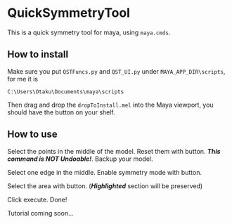 # QuickSymmetryTool


This is a quick symmetry tool for maya, using `maya.cmds`.


## How to install


Make sure you put `QSTFuncs.py` and `QST_UI.py` under `MAYA_APP_DIR\scripts`, for me it is

```
C:\Users\Otaku\Documents\maya\scripts
```

Then drag and drop the `dropToInstall.mel` into the Maya viewport, you should have the button on your shelf.


## How to use


Select the points in the middle of the model. Reset them with button. ***This command is NOT Undoable!***. Backup your model.


Select one edge in the middle. Enable symmetry mode with button.


Select the area with button. (***Highlighted*** section will be preserved)


Click execute. Done!


Tutorial coming soon...
